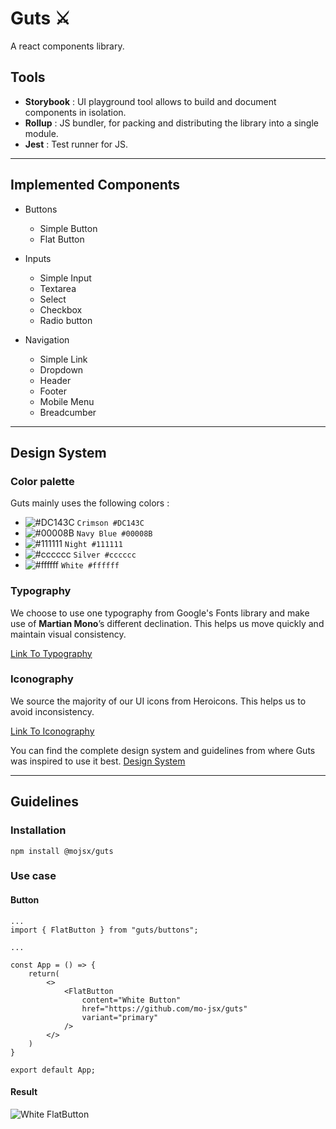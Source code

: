 # Guts ⚔️

A react components library.
## Tools 
- **Storybook** : UI playground tool allows to build and document components in isolation.
- **Rollup** : JS bundler, for packing and distributing the library into a single module.
- **Jest** : Test runner for JS.
---
## Implemented Components 
- Buttons
    
    - Simple Button
    - Flat Button

- Inputs 

    - Simple Input
    - Textarea
    - Select 
    - Checkbox
    - Radio button

- Navigation

    - Simple Link
    - Dropdown 
    - Header 
    - Footer 
    - Mobile Menu
    - Breadcumber 

--- 
## Design System 

### Color palette 
Guts mainly uses the following colors : 

- ![#DC143C](https://placehold.co/15x15/dc143c/dc143c.png) `Crimson #DC143C`
- ![#00008B](https://placehold.co/15x15/00008B/00008B.png) `Navy Blue #00008B`
- ![#111111](https://placehold.co/15x15/111111/111111.png) `Night #111111`
- ![#cccccc](https://placehold.co/15x15/cccccc/cccccc.png) `Silver #cccccc`
- ![#ffffff](https://placehold.co/15x15/ffffff/ffffff.png) `White #ffffff`

### Typography
We choose to use one typography from Google's Fonts library and make use of **Martian Mono**’s different declination. This helps us move quickly and maintain visual consistency.

[Link To Typography](https://fonts.google.com/specimen/Martian+Mono)

### Iconography 
We source the majority of our UI icons from Heroicons. This helps us to avoid inconsistency.

[Link To Iconography](https://heroicons.dev/)

You can find the complete design system and guidelines from where Guts was inspired to use it best. [Design System](https://snow-coffee-285.notion.site/dd4e110cfd5d4c44a840ff43e289c3c5?v=9d2f7a1c74f04f81966ab0fa3dee4923)

---
## Guidelines 

### Installation
```
npm install @mojsx/guts
```

### Use case
#### **Button**
```
...
import { FlatButton } from "guts/buttons";

...

const App = () => {
    return(
        <>
            <FlatButton 
                content="White Button" 
                href="https://github.com/mo-jsx/guts" 
                variant="primary" 
            />
        </>
    )
}

export default App;
```
#### **Result** 
![White FlatButton](https://media.giphy.com/media/Fg5qQ8QrR2NiL9vqTR/giphy.gif)
